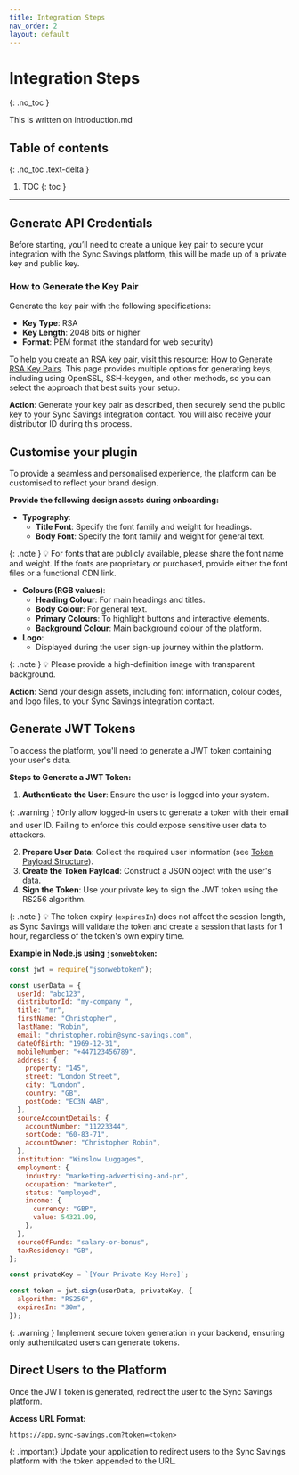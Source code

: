 ```yaml
---
title: Integration Steps
nav_order: 2
layout: default
---
```


# Integration Steps

{: .no_toc }

This is written on introduction.md

## Table of contents

{: .no_toc .text-delta }

1. TOC
   {: toc }

---

## Generate API Credentials

Before starting, you’ll need to create a unique key pair to secure your integration with the Sync Savings platform, this will be made up of a private key and public key.

### How to Generate the Key Pair

Generate the key pair with the following specifications:

- **Key Type**: RSA
- **Key Length**: 2048 bits or higher
- **Format**: PEM format (the standard for web security)

To help you create an RSA key pair, visit this resource: [How to Generate RSA Key Pairs](https://www.ssh.com/academy/ssh/keygen#how-to-generate-rsa-keys). This page provides multiple options for generating keys, including using OpenSSL, SSH-keygen, and other methods, so you can select the approach that best suits your setup.

**Action**: Generate your key pair as described, then securely send the public key to your Sync Savings integration contact. You will also receive your distributor ID during this process.

## Customise your plugin

To provide a seamless and personalised experience, the platform can be customised to reflect your brand design.

**Provide the following design assets during onboarding:**

- **Typography**:
  - **Title Font**: Specify the font family and weight for headings.
  - **Body Font**: Specify the font family and weight for general text.

{: .note }
💡 For fonts that are publicly available, please share the font name and weight. If the fonts are proprietary or purchased, provide either the font files or a functional CDN link.

- **Colours (RGB values)**:
  - **Heading Colour**: For main headings and titles.
  - **Body Colour**: For general text.
  - **Primary Colours**: To highlight buttons and interactive elements.
  - **Background Colour**: Main background colour of the platform.
- **Logo**:
  - Displayed during the user sign-up journey within the platform.

{: .note }
💡 Please provide a high-definition image with transparent background.

**Action**: Send your design assets, including font information, colour codes, and logo files, to your Sync Savings integration contact.

## Generate JWT Tokens

To access the platform, you'll need to generate a JWT token containing your user's data.

**Steps to Generate a JWT Token:**

1. **Authenticate the User**: Ensure the user is logged into your system.

{: .warning }
❗Only allow logged-in users to generate a token with their email and user ID. Failing to enforce this could expose sensitive user data to attackers.

2. **Prepare User Data**: Collect the required user information (see [Token Payload Structure](https://www.notion.so/Integration-Guide-112f377f98a380028f7bd14ff0413d99?pvs=21)).
3. **Create the Token Payload**: Construct a JSON object with the user's data.
4. **Sign the Token**: Use your private key to sign the JWT token using the RS256 algorithm.

{: .note }
💡 The token expiry (`expiresIn`) does not affect the session length, as Sync Savings will validate the token and create a session that lasts for 1 hour, regardless of the token's own expiry time.

**Example in Node.js using `jsonwebtoken`:**

```js
const jwt = require("jsonwebtoken");

const userData = {
  userId: "abc123",
  distributorId: "my-company ",
  title: "mr",
  firstName: "Christopher",
  lastName: "Robin",
  email: "christopher.robin@sync-savings.com",
  dateOfBirth: "1969-12-31",
  mobileNumber: "+447123456789",
  address: {
    property: "145",
    street: "London Street",
    city: "London",
    country: "GB",
    postCode: "EC3N 4AB",
  },
  sourceAccountDetails: {
    accountNumber: "11223344",
    sortCode: "60-83-71",
    accountOwner: "Christopher Robin",
  },
  institution: "Winslow Luggages",
  employment: {
    industry: "marketing-advertising-and-pr",
    occupation: "marketer",
    status: "employed",
    income: {
      currency: "GBP",
      value: 54321.09,
    },
  },
  sourceOfFunds: "salary-or-bonus",
  taxResidency: "GB",
};

const privateKey = `[Your Private Key Here]`;

const token = jwt.sign(userData, privateKey, {
  algorithm: "RS256",
  expiresIn: "30m",
});
```

{: .warning }
Implement secure token generation in your backend, ensuring only authenticated users can generate tokens.

## Direct Users to the Platform

Once the JWT token is generated, redirect the user to the Sync Savings platform.

**Access URL Format:**

```
https://app.sync-savings.com?token=<token>
```

{: .important}
Update your application to redirect users to the Sync Savings platform with the token appended to the URL.
